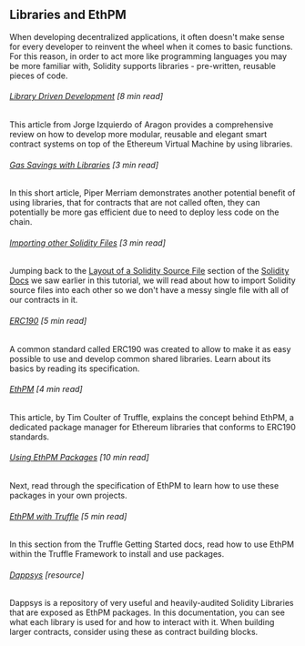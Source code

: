## Libraries and EthPM

When developing decentralized applications, it often doesn't make sense for every developer to reinvent the wheel when it comes to basic functions.  For this reason, in order to act more like programming languages you may be more familiar with, Solidity supports libraries - pre-written, reusable pieces of code.

###### [Library Driven Development](https://blog.aragon.one/library-driven-development-in-solidity-2bebcaf88736) \[8 min read\]

This article from Jorge Izquierdo of Aragon provides a comprehensive review on how to develop more modular, reusable and elegant smart contract systems on top of the Ethereum Virtual Machine by using libraries.

###### [Gas Savings with Libraries](http://blog.ethereum-alarm-clock.com/blog/2015/10/25/one-reason-to-start-using-libraries) \[3 min read\]

In this short article, Piper Merriam demonstrates another potential benefit of using libraries, that for contracts that are not called often, they can potentially be more gas efficient due to need to deploy less code on the chain.

###### [Importing other Solidity Files](http://solidity.readthedocs.io/en/develop/layout-of-source-files.html#importing-other-source-files) \[3 min read\]

Jumping back to the [Layout of a Solidity Source File](http://solidity.readthedocs.io/en/develop/layout-of-source-files.html#) section of the [Solidity Docs](http://solidity.readthedocs.io/en/develop/index.html) we saw earlier in this tutorial, we will read about how to import Solidity source files into each other so we don't have a messy single file with all of our contracts in it.

###### [ERC190](https://github.com/ethereum/EIPs/issues/190) \[5 min read\]

A common standard called ERC190 was created to allow to make it as easy possible to use and develop common shared libraries.  Learn about its basics by reading its specification.

###### [EthPM](https://medium.com/@timothyjcoulter/why-ethereum-needs-package-management-b9e6e457329f) \[4 min read\]

This article, by Tim Coulter of Truffle, explains the concept behind EthPM, a dedicated package manager for Ethereum libraries that conforms to ERC190 standards.

###### [Using EthPM Packages](https://github.com/ethpm/ethpm-spec) \[10 min read\]

Next, read through the specification of EthPM to learn how to use these packages in your own projects.

###### [EthPM with Truffle](http://truffleframework.com/docs/getting_started/packages-ethpm) \[5 min read\]

In this section from the Truffle Getting Started docs, read how to use EthPM within the Truffle Framework to install and use packages.

###### [Dappsys](https://dappsys.readthedocs.io/en/latest/) \[resource\]

Dappsys is a repository of very useful and heavily-audited Solidity Libraries that are exposed as EthPM packages.  In this documentation, you can see what each library is used for and how to interact with it.  When building larger contracts, consider using these as contract building blocks.

